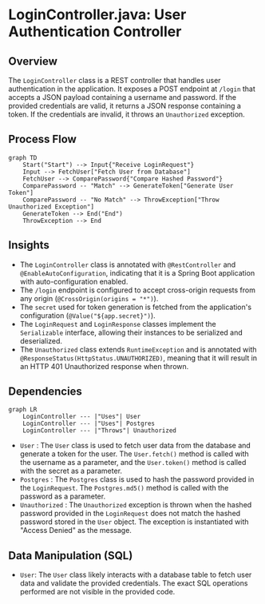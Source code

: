 # LoginController.java: User Authentication Controller

## Overview
The `LoginController` class is a REST controller that handles user authentication in the application. It exposes a POST endpoint at `/login` that accepts a JSON payload containing a username and password. If the provided credentials are valid, it returns a JSON response containing a token. If the credentials are invalid, it throws an `Unauthorized` exception.

## Process Flow

```mermaid
graph TD
    Start("Start") --> Input{"Receive LoginRequest"}
    Input --> FetchUser["Fetch User from Database"]
    FetchUser --> ComparePassword{"Compare Hashed Password"}
    ComparePassword -- "Match" --> GenerateToken["Generate User Token"]
    ComparePassword -- "No Match" --> ThrowException["Throw Unauthorized Exception"]
    GenerateToken --> End("End")
    ThrowException --> End
```

## Insights
- The `LoginController` class is annotated with `@RestController` and `@EnableAutoConfiguration`, indicating that it is a Spring Boot application with auto-configuration enabled.
- The `/login` endpoint is configured to accept cross-origin requests from any origin (`@CrossOrigin(origins = "*")`).
- The `secret` used for token generation is fetched from the application's configuration (`@Value("${app.secret}")`).
- The `LoginRequest` and `LoginResponse` classes implement the `Serializable` interface, allowing their instances to be serialized and deserialized.
- The `Unauthorized` class extends `RuntimeException` and is annotated with `@ResponseStatus(HttpStatus.UNAUTHORIZED)`, meaning that it will result in an HTTP 401 Unauthorized response when thrown.

## Dependencies
```mermaid
graph LR
    LoginController --- |"Uses"| User
    LoginController --- |"Uses"| Postgres
    LoginController --- |"Throws"| Unauthorized
```
- `User` : The `User` class is used to fetch user data from the database and generate a token for the user. The `User.fetch()` method is called with the username as a parameter, and the `User.token()` method is called with the secret as a parameter.
- `Postgres` : The `Postgres` class is used to hash the password provided in the `LoginRequest`. The `Postgres.md5()` method is called with the password as a parameter.
- `Unauthorized` : The `Unauthorized` exception is thrown when the hashed password provided in the `LoginRequest` does not match the hashed password stored in the `User` object. The exception is instantiated with "Access Denied" as the message.

## Data Manipulation (SQL)
- `User`: The `User` class likely interacts with a database table to fetch user data and validate the provided credentials. The exact SQL operations performed are not visible in the provided code.
